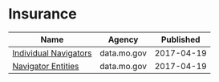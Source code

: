 # Insurance

Name | Agency | Published
---- | ---- | ---------
[Individual Navigators](../datasets/w5xs-s3mj.md) | data.mo.gov | 2017-04-19
[Navigator Entities](../datasets/n7d6-s7dn.md) | data.mo.gov | 2017-04-19

